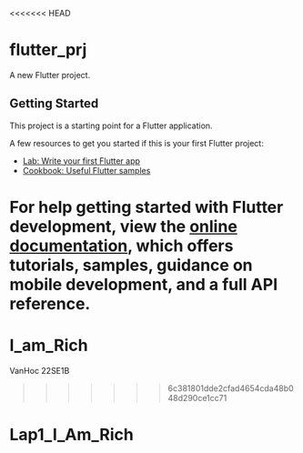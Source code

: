 <<<<<<< HEAD
# flutter_prj

A new Flutter project.

## Getting Started

This project is a starting point for a Flutter application.

A few resources to get you started if this is your first Flutter project:

- [Lab: Write your first Flutter app](https://docs.flutter.dev/get-started/codelab)
- [Cookbook: Useful Flutter samples](https://docs.flutter.dev/cookbook)

For help getting started with Flutter development, view the
[online documentation](https://docs.flutter.dev/), which offers tutorials,
samples, guidance on mobile development, and a full API reference.
=======
# I_am_Rich
VanHoc 22SE1B
>>>>>>> 6c381801dde2cfad4654cda48b048d290ce1cc71
# Lap1_I_Am_Rich
